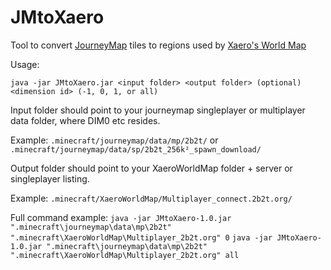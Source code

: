 # JMtoXaero

Tool to convert [JourneyMap](https://www.curseforge.com/minecraft/mc-mods/journeymap) tiles to regions used by [Xaero's World Map](https://chocolateminecraft.com/worldmap.php)

Usage: 

`java -jar JMtoXaero.jar <input folder> <output folder> (optional) <dimension id> (-1, 0, 1, or all)`

Input folder should point to your journeymap singleplayer or multiplayer data folder, where DIM0 etc resides.

Example:
`.minecraft/journeymap/data/mp/2b2t/`
or 
`.minecraft/journeymap/data/sp/2b2t_256k²_spawn_download/`

Output folder should point to your XaeroWorldMap folder + server or singleplayer listing.

Example:
`.minecraft/XaeroWorldMap/Multiplayer_connect.2b2t.org/`


Full command example:
`java -jar JMtoXaero-1.0.jar ".minecraft\journeymap\data\mp\2b2t" ".minecraft\XaeroWorldMap\Multiplayer_2b2t.org" 0`
`java -jar JMtoXaero-1.0.jar ".minecraft\journeymap\data\mp\2b2t" ".minecraft\XaeroWorldMap\Multiplayer_2b2t.org" all`

